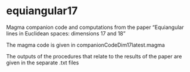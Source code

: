# equiangular17
Magma companion code and computations from the paper “Equiangular lines in Euclidean spaces: dimensions 17 and 18”

The magma code is given in companionCodeDim17latest.magma

The outputs of the procedures that relate to the results of the paper are given in the separate .txt files
